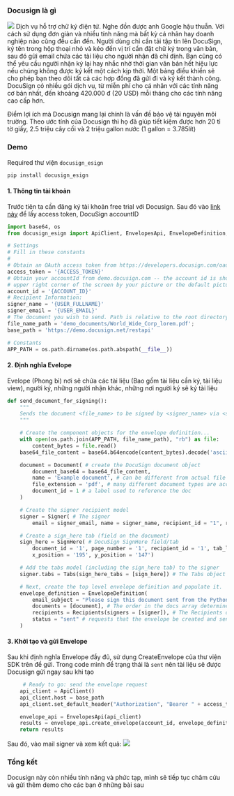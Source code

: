 ### Docusign là gì
![](https://images.viblo.asia/9e3cbbbe-234e-4308-a3ac-34dee2f1f3eb.png)
Dịch vụ hỗ trợ chữ ký điện tử. Nghe đồn được anh Google hậu thuẫn. Với cách sử dụng đơn giản và nhiều tính năng mà bất kỳ cá nhân hay doanh nghiệp nào cũng đều cần đến. Người dùng chỉ cần tải tập tin lên DocuSign, ký tên trong hộp thoại nhỏ và kéo đến vị trí cần đặt chữ ký trong văn bản, sau đó gửi email chứa các tài liệu cho người nhận đã chỉ định. Bạn cũng có thể yêu cầu người nhận ký lại hay nhắc nhở thời gian văn bản hết hiệu lực nếu chúng không được ký kết một cách kịp thời. Một bảng điều khiển sẽ cho phép bạn theo dõi tất cả các hợp đồng đã gửi đi và ký kết thành công. DocuSign có nhiều gói dịch vụ, từ miễn phí cho cá nhân với các tính năng cơ bản nhất, đến khoảng 420.000 đ (20 USD) mỗi tháng cho các tính năng cao cấp hơn.

Điểm lợi ích mà Docusign mang lại chính là vấn đề bảo vệ tài nguyên môi trường. Theo ước tính của Docusign thì họ đã giúp tiết kiệm được hơn 20 tỉ tờ giấy, 2.5 triệu cây cối và 2 triệu gallon nước (1 gallon = 3.785lít)

### Demo
Required thư viện `docusign_esign`
```python
pip install docusign_esign
```
#### 1. Thông tin tài khoản
Trước tiên ta cần đăng ký tài khoản free trial với Docusign. Sau đó vào [link này](https://developers.docusign.com/oauth-token-generator) để lấy access token, DocuSign accountID
```python
import base64, os
from docusign_esign import ApiClient, EnvelopesApi, EnvelopeDefinition, Signer, SignHere, Tabs, Recipients, Document

# Settings
# Fill in these constants
#
# Obtain an OAuth access token from https://developers.docusign.com/oauth-token-generator
access_token = '{ACCESS_TOKEN}'
# Obtain your accountId from demo.docusign.com -- the account id is shown in the drop down on the
# upper right corner of the screen by your picture or the default picture. 
account_id = '{ACCOUNT_ID}'
# Recipient Information:
signer_name = '{USER_FULLNAME}'
signer_email = '{USER_EMAIL}'
# The document you wish to send. Path is relative to the root directory of this repo.
file_name_path = 'demo_documents/World_Wide_Corp_lorem.pdf';
base_path = 'https://demo.docusign.net/restapi'

# Constants
APP_PATH = os.path.dirname(os.path.abspath(__file__))
```

#### 2. Định nghĩa Evelope 
Evelope (Phong bì) nơi sẽ chứa các tài liệu (Bao gồm tài liệu cần ký, tài liệu view), người ký, những người nhận khác, những nơi người ký sẽ ký tài liệu
```python
def send_document_for_signing():
    """
    Sends the document <file_name> to be signed by <signer_name> via <signer_email>
    """

    # Create the component objects for the envelope definition...
    with open(os.path.join(APP_PATH, file_name_path), "rb") as file:
        content_bytes = file.read()
    base64_file_content = base64.b64encode(content_bytes).decode('ascii')

    document = Document( # create the DocuSign document object 
        document_base64 = base64_file_content, 
        name = 'Example document', # can be different from actual file name
        file_extension = 'pdf', # many different document types are accepted
        document_id = 1 # a label used to reference the doc
    )

    # Create the signer recipient model 
    signer = Signer( # The signer
        email = signer_email, name = signer_name, recipient_id = "1", routing_order = "1")

    # Create a sign_here tab (field on the document)
    sign_here = SignHere( # DocuSign SignHere field/tab
        document_id = '1', page_number = '1', recipient_id = '1', tab_label = 'SignHereTab',
        x_position = '195', y_position = '147')

    # Add the tabs model (including the sign_here tab) to the signer
    signer.tabs = Tabs(sign_here_tabs = [sign_here]) # The Tabs object wants arrays of the different field/tab types

    # Next, create the top level envelope definition and populate it.
    envelope_definition = EnvelopeDefinition(
        email_subject = "Please sign this document sent from the Python SDK",
        documents = [document], # The order in the docs array determines the order in the envelope
        recipients = Recipients(signers = [signer]), # The Recipients object wants arrays for each recipient type
        status = "sent" # requests that the envelope be created and sent.
    )
```

#### 3. Khởi tạo và gửi Envelope
Sau khi định nghĩa Envelope đầy đủ, sử dụng CreateEnvelope của thư viện SDK trên để gửi. Trong code mình để trạng thái là `sent` nên tài liệu sẽ được Docusign gửi ngay sau khi tạo
```python
     # Ready to go: send the envelope request
    api_client = ApiClient()
    api_client.host = base_path
    api_client.set_default_header("Authorization", "Bearer " + access_token)

    envelope_api = EnvelopesApi(api_client)
    results = envelope_api.create_envelope(account_id, envelope_definition=envelope_definition)
    return results
```
Sau đó, vào mail signer và xem kết quả:
![](https://images.viblo.asia/2e7f6760-315c-4096-a3c2-e3f2ef0bc91b.png)

### Tổng kết
Docusign này còn nhiều tính năng và phức tạp, mình sẽ tiếp tục châm cứu và gửi thêm demo cho các bạn ở những bài sau